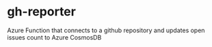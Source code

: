 # gh-reporter
Azure Function that connects to a github repository and updates open issues count to Azure CosmosDB
